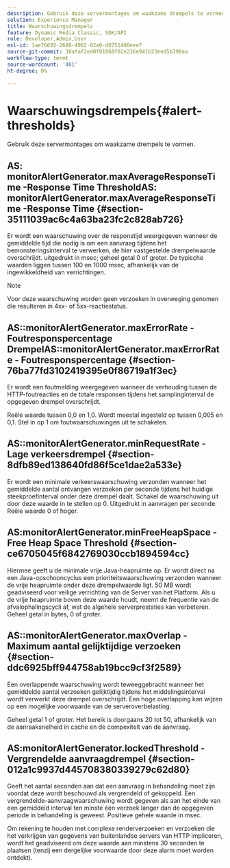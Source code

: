 ```yaml
---
description: Gebruik deze servermontages om waakzame drempels te vormen.
solution: Experience Manager
title: Waarschuwingsdrempels
feature: Dynamic Media Classic, SDK/API
role: Developer,Admin,User
exl-id: 1ae76692-2688-4902-82a0-d0751408eee7
source-git-commit: 38afaf2ed0f01868f02e236e941b23eed5b790aa
workflow-type: tm+mt
source-wordcount: '401'
ht-degree: 0%

---
```


# Waarschuwingsdrempels{#alert-thresholds}

Gebruik deze servermontages om waakzame drempels te vormen.

## AS: monitorAlertGenerator.maxAverageResponseTime -Response Time ThresholdAS: monitorAlertGenerator.maxAverageResponseTime -Response Time {#section-35111039ac6c4a63ba23fc2c828ab726}

Er wordt een waarschuwing over de responstijd weergegeven wanneer de gemiddelde tijd die nodig is om een aanvraag tijdens het bemonsteringsinterval te verwerken, de hier vastgestelde drempelwaarde overschrijdt. uitgedrukt in msec; geheel getal 0 of groter. De typische waarden liggen tussen 100 en 1000 msec, afhankelijk van de ingewikkeldheid van verrichtingen.

>[!NOTE]
>
>Voor deze waarschuwing worden geen verzoeken in overweging genomen die resulteren in 4xx- of 5xx-reactiestatus.

## AS::monitorAlertGenerator.maxErrorRate - Foutresponspercentage DrempelAS::monitorAlertGenerator.maxErrorRate - Foutresponspercentage {#section-76ba77fd3102419395e0f86719a1f3ec}

Er wordt een foutmelding weergegeven wanneer de verhouding tussen de HTTP-foutreacties en de totale responsen tijdens het samplinginterval de opgegeven drempel overschrijdt.

Reële waarde tussen 0,0 en 1,0. Wordt meestal ingesteld op tussen 0,005 en 0,1. Stel in op 1 om foutwaarschuwingen uit te schakelen.

## AS::monitorAlertGenerator.minRequestRate - Lage verkeersdrempel {#section-8dfb89ed138640fd86f5ce1dae2a533e}

Er wordt een minimale verkeerswaarschuwing verzonden wanneer het gemiddelde aantal ontvangen verzoeken per seconde tijdens het huidige steekproefinterval onder deze drempel daalt. Schakel de waarschuwing uit door deze waarde in te stellen op 0. Uitgedrukt in aanvragen per seconde. Reële waarde 0 of hoger.

## AS:monitorAlertGenerator.minFreeHeapSpace -Free Heap Space Threshold {#section-ce6705045f6842769030ccb1894594cc}

Hiermee geeft u de minimale vrije Java-heapruimte op. Er wordt direct na een Java-opschooncyclus een prioriteitswaarschuwing verzonden wanneer de vrije heapruimte onder deze drempelwaarde ligt. 50 MB wordt geadviseerd voor veilige verrichting van de Server van het Platform. Als u de vrije heapruimte boven deze waarde houdt, neemt de frequentie van de afvalophalingscycli af, wat de algehele serverprestaties kan verbeteren. Geheel getal in bytes, 0 of groter.

## AS::monitorAlertGenerator.maxOverlap - Maximum aantal gelijktijdige verzoeken {#section-ddc6925bff944758ab19bcc9cf3f2589}

Een overlappende waarschuwing wordt teweeggebracht wanneer het gemiddelde aantal verzoeken gelijktijdig tijdens het middelingsinterval wordt verwerkt deze drempel overschrijdt. Een hoge overlapping kan wijzen op een mogelijke voorwaarde van de serveroverbelasting.

Geheel getal 1 of groter. Het bereik is doorgaans 20 tot 50, afhankelijk van de aanraaksnelheid in cache en de compexiteit van de aanvraag.

## AS:monitorAlertGenerator.lockedThreshold - Vergrendelde aanvraagdrempel {#section-012a1c9937d445708380339279c62d80}

Geeft het aantal seconden aan dat een aanvraag in behandeling moet zijn voordat deze wordt beschouwd als vergrendeld of gekoppeld. Een vergrendelde-aanvraagwaarschuwing wordt gegeven als aan het einde van een gemiddeld interval ten minste één verzoek langer dan de opgegeven periode in behandeling is geweest. Positieve gehele waarde in msec.

Om rekening te houden met complexe renderverzoeken en verzoeken die het verkrijgen van gegevens van buitenlandse servers van HTTP impliceren, wordt het geadviseerd om deze waarde aan minstens 30 seconden te plaatsen (tenzij een dergelijke voorwaarde door deze alarm moet worden ontdekt).
